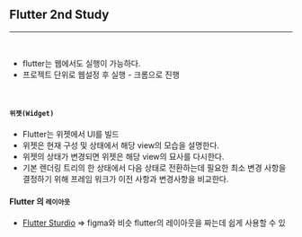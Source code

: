 ## Flutter 2nd Study

---

<br />

- flutter는 웹에서도 실행이 가능하다.
- 프로젝트 단위로 웹설정 후 실행 - 크롬으로 진행

<br />

#### `위젯(Widget)`

- Flutter는 위젯에서 UI를 빌드
- 위젯은 현재 구성 및 상태에서 해당 view의 모습을 설명한다.
- 위젯의 상태가 변경되면 위젯은 해당 view의 묘사를 다시한다.
- 기본 렌더링 트리의 한 상태에서 다음 상태로 전환하는데 필요한 최소 변경 사항을 결정하기 위해 프레임 워크가 이전 사항과 변경사항을 비교한다.

#### Flutter 의 `레이아웃`

- [Flutter Sturdio](https://flutterstudio.app) => figma와 비슷 flutter의 레이아웃을 짜는데 쉽게 사용할 수 있
